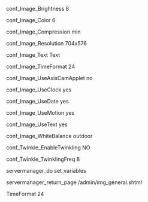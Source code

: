  conf_Image_Brightness	8

conf_Image_Color	6

 conf_Image_Compression	min

conf_Image_Resolution	704x576

conf_Image_Text	Text

conf_Image_TimeFormat	24

conf_Image_UseAxisCamApplet	no

conf_Image_UseClock	yes

conf_Image_UseDate	yes

conf_Image_UseMotion	yes

conf_Image_UseText	yes

conf_Image_WhiteBalance	outdoor

conf_Twinkle_EnableTwinkling	NO

conf_Twinkle_TwinklingFreq	8

servermanager_do	set_variables

servermanager_return_page	/admin/img_general.shtml

TimeFormat	24
